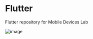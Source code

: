 # Flutter
Flutter repository for Mobile Devices Lab

![image](https://upload.wikimedia.org/wikipedia/commons/1/17/Google-flutter-logo.png)
